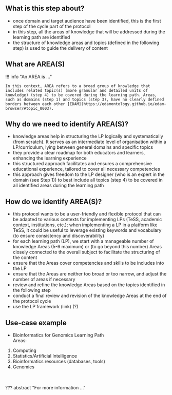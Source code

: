 ## What is this step about?
- once domain and target audience have been identified, this is the first step of the cycle part of the protocol
- in this step, all the areas of knowledge that will be addressed during the learning path are identified
- the structure of knowledge areas and topics (defined in the following step) is used to guide the delivery of content


## What are AREA(S)

!!! info "An AREA is ..."

    In this context, AREA refers to a broad group of knowledge that includes related topic(s) (more granular and detailed units of knowledge) (step 4) to be covered during the learning path. Areas, such as domains (step 1) and topics (step 3), have no clearly defined borders between each other [EDAM](https://edamontology.github.io/edam-browser/#topic_0003).

## Why do we need to identify AREA(S)?
- knowledge areas help in structuring the LP logically and systematically (from scratch). It serves as an intermediate level of organisation within a LP/curriculum, lying between general domains and specific topics
- they provide a clear roadmap for both educators and learners, enhancing the learning experience
- this structured approach facilitates and ensures a comprehensive educational experience, tailored to cover all necessary competencies
- this approach gives freedom to the LP designer (who is an expert in the domain (see Step 1)) to best include all topics (step 4) to be covered in all identified areas during the learning path

## How do we identify AREA(S)?
- this protocol wants to be a user-friendly and flexible protocol that can be adapted to various contexts for implementing LPs (TeSS, academic context, institutions, etc.); when implementing a LP in a platform like TeSS, it could be useful to leverage existing keywords and vocabulary (to ensure consistency and discoverability)
- for each learning path (LP), we start with a manageable number of knowledge Areas (5-6 maximum) or (to go beyond this number) Areas closely connected to the overall subject to facilitate the structuring of the content
- ensure that the Areas cover competencies and skills to be includes into the LP
- ensure that the Areas are neither too broad or too narrow, and adjust the number of areas if necessary
- review and refine the knowledge Areas based on the topics identified in the following step
- conduct a final review and revision of the knowledge Areas at the end of the protocol cycle
- use the LP framework (link) (?)

## Use-case example
- Bioinformatics for Genomics Learning Path <br>
Areas:<br>
1. Computing <br>
2. Statistics/Artificial Intelligence <br>
3. Bioinformatics resources (databases, tools) <br>
4. Genomics <br>

<br>
<br>
??? abstract "For more information ..."
